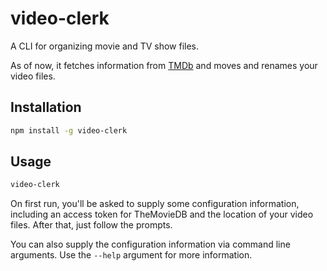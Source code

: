 # video-clerk

A CLI for organizing movie and TV show files.

As of now, it fetches information from [TMDb](https://www.themoviedb.org/) and
moves and renames your video files.

## Installation

```bash
npm install -g video-clerk
```

## Usage

```bash
video-clerk
```

On first run, you'll be asked to supply some configuration information,
including an access token for TheMovieDB and the location of your video files.
After that, just follow the prompts.

You can also supply the configuration information via command line arguments.
Use the `--help` argument for more information.
